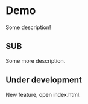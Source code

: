 # Demo

Some description!

## SUB

Some more description.

## Under development

New feature, open index.html.

